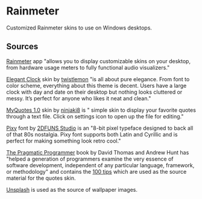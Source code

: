 # Rainmeter

Customized Rainmeter skins to use on Windows desktops.

## Sources

[Rainmeter](https://www.rainmeter.net/) app "allows you to display customizable skins on your desktop, from hardware usage meters to fully functional audio visualizers."

[Elegant Clock](https://visualskins.com/skin/elegant-clock) skin by [twistlemon](https://www.deviantart.com/twistlemon) "is all about pure elegance. From font to color scheme, everything about this theme is decent. Users have a large clock with day and date on their desktop but nothing looks cluttered or messy. It’s perfect for anyone who likes it neat and clean."

[MyQuotes 1.0](https://www.deviantart.com/ninjaki8/art/MyQuotes-1-0-795495364) skin by [ninjaki8](https://www.deviantart.com/ninjaki8) is " simple skin to display your favorite quotes through a text file. Click on settings icon to open up the file for editing."

[Pixy](https://fontesk.com/pixy-font/) font by [2DFUNS Studio](https://www.behance.net/gallery/58860937/FUNNY-FONTS-COLLECTION/modules/897315783) is an "8-bit pixel typeface designed to back all of that 80s nostalgia. Pixy font supports both Latin and Cyrillic and is perfect for making something look retro cool."

[The Pragmatic Programmer](https://pragprog.com/titles/tpp20/the-pragmatic-programmer-20th-anniversary-edition) book by David Thomas and Andrew Hunt has "helped a generation of programmers examine the very essence of software development, independent of any particular language, framework, or methodology" and contains the [100 tips](https://pragprog.com/tips/) which are used as the source material for the quotes skin.

[Unsplash](https://unsplash.com/) is used as the source of wallpaper images.

<!-- TODO: Music visualizer -->